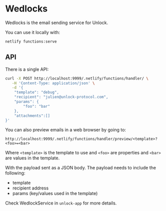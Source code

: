 # Wedlocks

Wedlocks is the email sending service for Unlock.

You can use it locally with:

```bash
netlify functions:serve
```

## API

There is a single API:

```bash
curl -X POST http://localhost:9999/.netlify/functions/handler/ \
   -H 'Content-Type: application/json' \
   -d '{
    "template": "debug",
    "recipient": "julien@unlock-protocol.com",
    "params": {
        "foo": "bar"
    },
    "attachments":[]
}'
```

You can also preview emails in a web browser by going to:

```
http://localhost:9999/.netlify/functions/handler/preview/<template>?<foo>=<bar>
```

Where `<template>` is the template to use and `<foo>` are properties and `<bar>` are values in the template.

With the payload sent as a JSON body. The payload needs to include the following:

- template
- recipient address
- params (key/values used in the template)

Check WedlockService in `unlock-app` for more details.
